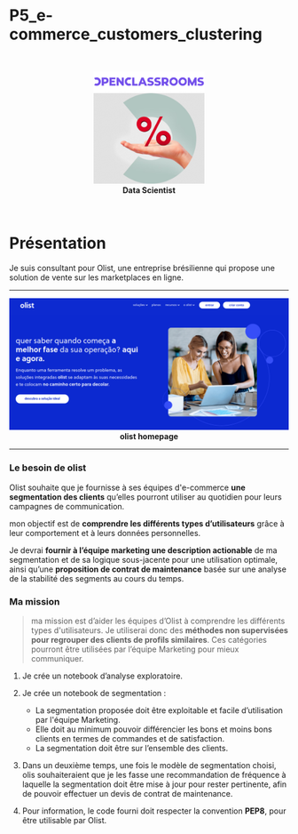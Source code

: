 # P5_e-commerce_customers_clustering
<br>
<p align="center"> 
    <img src="pictures/logo_openclassrooms.png" width="200" alt="data scientist logo"  />
    <br>
    <img src="pictures/logo_data_scientist.png" width="200" alt="data scientist logo"  />
    <br>
    <strong> Data Scientist </strong>
</p>
<br>


# <a name="C1">Présentation</a>

Je suis consultant pour Olist, une entreprise brésilienne qui propose une solution de vente sur les marketplaces en ligne.
***

<center>
<img src="pictures/olist_homepage.png" width="800" alt="olist_homepage.png"  />
<strong> olist homepage </strong>
</center>

***
### Le besoin de olist

Olist souhaite que je fournisse à ses équipes d'e-commerce __une segmentation des clients__ qu’elles pourront utiliser au quotidien pour leurs campagnes de communication.

mon objectif est de __comprendre les différents types d’utilisateurs__ grâce à leur comportement et à leurs données personnelles.

Je devrai __fournir à l’équipe marketing une description actionable__ de ma segmentation et de sa logique sous-jacente pour une utilisation optimale, ainsi qu’une __proposition de contrat de maintenance__ basée sur une analyse de la stabilité des segments au cours du temps.

### Ma mission

> ma mission est d’aider les équipes d’Olist à comprendre les différents types d'utilisateurs. Je utiliserai donc des __méthodes non supervisées pour regrouper des clients de profils similaires__. Ces catégories pourront être utilisées par l’équipe Marketing pour mieux communiquer.

1. Je crée un notebook d’analyse exploratoire.
   
1. Je crée un notebook de segmentation :

   - La segmentation proposée doit être exploitable et facile d’utilisation par l'équipe Marketing.
   - Elle doit au minimum pouvoir différencier les bons et moins bons clients en termes de commandes et de satisfaction. 
   - La segmentation doit être sur l’ensemble des clients.
   
1. Dans un deuxième temps, une fois le modèle de segmentation choisi, olis souhaiteraient que je les fasse une recommandation de fréquence à laquelle la segmentation doit être mise à jour pour rester pertinente, afin de pouvoir effectuer un devis de contrat de maintenance.

1. Pour information, le code fourni doit respecter la convention __PEP8__, pour être utilisable par Olist.
